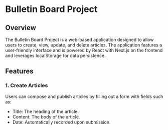 # Bulletin Board Project
## Overview
<p>The Bulletin Board Project is a web-based application designed to allow users to create, view, update, and delete articles. The application features a user-friendly interface and is powered by React with Next.js on the frontend and leverages localStorage for data persistence.</p>

## Features
### 1. Create Articles
Users can compose and publish articles by filling out a form with fields such as:
* Title: The heading of the article.
* Content: The body of the article.
* Date: Automatically recorded upon submission.
